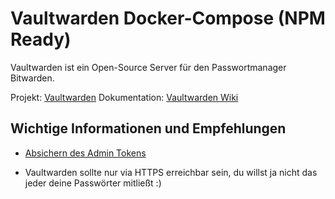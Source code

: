 # Vaultwarden Docker-Compose (NPM Ready)

Vaultwarden ist ein Open-Source Server für den Passwortmanager Bitwarden.

Projekt: [Vaultwarden](https://github.com/dani-garcia/vaultwarden)
Dokumentation: [Vaultwarden Wiki](https://github.com/dani-garcia/vaultwarden/wiki)

## Wichtige Informationen und Empfehlungen

- [Absichern des Admin Tokens](https://github.com/dani-garcia/vaultwarden/wiki/Enabling-admin-page#secure-the-admin_token)

- Vaultwarden sollte nur via HTTPS erreichbar sein, du willst ja nicht das jeder deine Passwörter mitließt :)